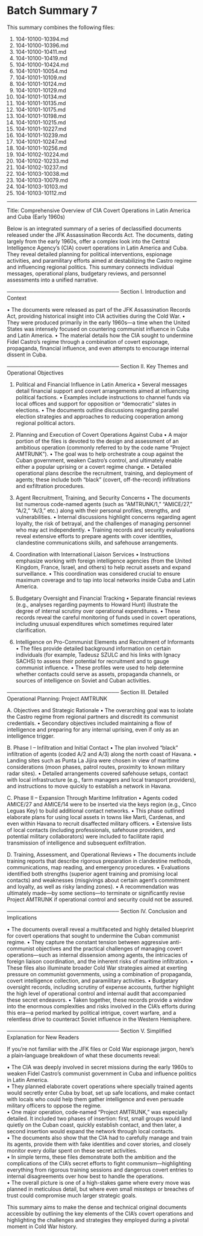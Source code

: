 # Batch Summary 7

This summary combines the following files:

1. 104-10100-10394.md
2. 104-10100-10396.md
3. 104-10100-10411.md
4. 104-10100-10419.md
5. 104-10100-10424.md
6. 104-10101-10054.md
7. 104-10101-10109.md
8. 104-10101-10124.md
9. 104-10101-10129.md
10. 104-10101-10134.md
11. 104-10101-10135.md
12. 104-10101-10175.md
13. 104-10101-10198.md
14. 104-10101-10215.md
15. 104-10101-10227.md
16. 104-10101-10239.md
17. 104-10101-10247.md
18. 104-10101-10256.md
19. 104-10102-10224.md
20. 104-10102-10233.md
21. 104-10102-10237.md
22. 104-10103-10038.md
23. 104-10103-10079.md
24. 104-10103-10103.md
25. 104-10103-10112.md

---

Title: Comprehensive Overview of CIA Covert Operations in Latin America and Cuba (Early 1960s)

Below is an integrated summary of a series of declassified documents released under the JFK Assassination Records Act. The documents, dating largely from the early 1960s, offer a complex look into the Central Intelligence Agency’s (CIA) covert operations in Latin America and Cuba. They reveal detailed planning for political interventions, espionage activities, and paramilitary efforts aimed at destabilizing the Castro regime and influencing regional politics. This summary connects individual messages, operational plans, budgetary reviews, and personnel assessments into a unified narrative.

──────────────────────────────
Section I. Introduction and Context

• The documents were released as part of the JFK Assassination Records Act, providing historical insight into CIA activities during the Cold War.
• They were produced primarily in the early 1960s—a time when the United States was intensely focused on countering communist influence in Cuba and Latin America.
• The material details how the CIA sought to undermine Fidel Castro’s regime through a combination of covert espionage, propaganda, financial influence, and even attempts to encourage internal dissent in Cuba.

──────────────────────────────
Section II. Key Themes and Operational Objectives

1. Political and Financial Influence in Latin America
   • Several messages detail financial support and covert arrangements aimed at influencing political factions.
   • Examples include instructions to channel funds via local offices and support for opposition or “democratic” slates in elections.
   • The documents outline discussions regarding parallel election strategies and approaches to reducing cooperation among regional political actors.

2. Planning and Execution of Covert Operations Against Cuba
   • A major portion of the files is devoted to the design and assessment of an ambitious operation (commonly referred to by the code name “Project AMTRUNK”).
   • The goal was to help orchestrate a coup against the Cuban government, weaken Castro’s control, and ultimately enable either a popular uprising or a covert regime change.
   • Detailed operational plans describe the recruitment, training, and deployment of agents; these include both “black” (covert, off-the-record) infiltrations and exfiltration procedures.

3. Agent Recruitment, Training, and Security Concerns
   • The documents list numerous code-named agents (such as “AMTRUNK/1,” “AMICE/27,” “A/2,” “A/3,” etc.) along with their personal profiles, strengths, and vulnerabilities.
   • Internal discussions highlight concerns regarding agent loyalty, the risk of betrayal, and the challenges of managing personnel who may act independently.
   • Training records and security evaluations reveal extensive efforts to prepare agents with cover identities, clandestine communications skills, and safehouse arrangements.

4. Coordination with International Liaison Services
   • Instructions emphasize working with foreign intelligence agencies (from the United Kingdom, France, Israel, and others) to help recruit assets and expand surveillance.
   • This coordination was considered crucial to ensure maximum coverage and to tap into local networks inside Cuba and Latin America.

5. Budgetary Oversight and Financial Tracking
   • Separate financial reviews (e.g., analyses regarding payments to Howard Hunt) illustrate the degree of internal scrutiny over operational expenditures.
   • These records reveal the careful monitoring of funds used in covert operations, including unusual expenditures which sometimes required later clarification.

6. Intelligence on Pro-Communist Elements and Recruitment of Informants
   • The files provide detailed background information on certain individuals (for example, Tadeusz SZULC and his links with Ignacy SACHS) to assess their potential for recruitment and to gauge communist influence.
   • These profiles were used to help determine whether contacts could serve as assets, propaganda channels, or sources of intelligence on Soviet and Cuban activities.

──────────────────────────────
Section III. Detailed Operational Planning: Project AMTRUNK

A. Objectives and Strategic Rationale
   • The overarching goal was to isolate the Castro regime from regional partners and discredit its communist credentials.
   • Secondary objectives included maintaining a flow of intelligence and preparing for any internal uprising, even if only as an intelligence trigger.

B. Phase I – Infiltration and Initial Contact
   • The plan involved “black” infiltration of agents (coded A/2 and A/3) along the north coast of Havana.
   • Landing sites such as Punta La Jijira were chosen in view of maritime considerations (moon phases, patrol routes, proximity to known military radar sites).
   • Detailed arrangements covered safehouse setups, contact with local infrastructure (e.g., farm managers and local transport providers), and instructions to move quickly to establish a network in Havana.

C. Phase II – Expansion Through Maritime Infiltration
   • Agents coded AMICE/27 and AMICE/14 were to be inserted via the keys region (e.g., Cinco Leguas Key) to build additional contact networks.
   • This phase outlined elaborate plans for using local assets in towns like Marti, Cardenas, and even within Havana to recruit disaffected military officers.
   • Extensive lists of local contacts (including professionals, safehouse providers, and potential military collaborators) were included to facilitate rapid transmission of intelligence and subsequent exfiltration.

D. Training, Assessment, and Operational Reviews
   • The documents include training reports that describe rigorous preparation in clandestine methods, communications, map reading, and emergency procedures.
   • Evaluations identified both strengths (superior agent training and promising local contacts) and weaknesses (misgivings about certain agent’s commitment and loyalty, as well as risky landing zones).
   • A recommendation was ultimately made—by some sections—to terminate or significantly revise Project AMTRUNK if operational control and security could not be assured.

──────────────────────────────
Section IV. Conclusion and Implications

• The documents overall reveal a multifaceted and highly detailed blueprint for covert operations that sought to undermine the Cuban communist regime.
• They capture the constant tension between aggressive anti-communist objectives and the practical challenges of managing covert operations—such as internal dissension among agents, the intricacies of foreign liaison coordination, and the inherent risks of maritime infiltration.
• These files also illuminate broader Cold War strategies aimed at exerting pressure on communist governments, using a combination of propaganda, covert intelligence collection, and paramilitary activities.
• Budgetary oversight records, including scrutiny of expense accounts, further highlight the high level of operational control and internal audit that accompanied these secret endeavors.
• Taken together, these records provide a window into the enormous complexities and risks involved in the CIA’s efforts during this era—a period marked by political intrigue, covert warfare, and a relentless drive to counteract Soviet influence in the Western Hemisphere.

──────────────────────────────
Section V. Simplified Explanation for New Readers

If you’re not familiar with the JFK files or Cold War espionage jargon, here’s a plain‑language breakdown of what these documents reveal:

• The CIA was deeply involved in secret missions during the early 1960s to weaken Fidel Castro’s communist government in Cuba and influence politics in Latin America.  
• They planned elaborate covert operations where specially trained agents would secretly enter Cuba by boat, set up safe locations, and make contact with locals who could help them gather intelligence and even persuade military officers to oppose the regime.  
• One major operation, code‑named “Project AMTRUNK,” was especially detailed. It included two phases of insertion: first, small groups would land quietly on the Cuban coast, quickly establish contact, and then later, a second insertion would expand the network through local contacts.  
• The documents also show that the CIA had to carefully manage and train its agents, provide them with fake identities and cover stories, and closely monitor every dollar spent on these secret activities.  
• In simple terms, these files demonstrate both the ambition and the complications of the CIA’s secret efforts to fight communism—highlighting everything from rigorous training sessions and dangerous covert entries to internal disagreements over how best to handle the operations.  
• The overall picture is one of a high-stakes game where every move was planned in meticulous detail, but where even small missteps or breaches of trust could compromise much larger strategic goals.

This summary aims to make the dense and technical original documents accessible by outlining the key elements of the CIA’s covert operations and highlighting the challenges and strategies they employed during a pivotal moment in Cold War history.